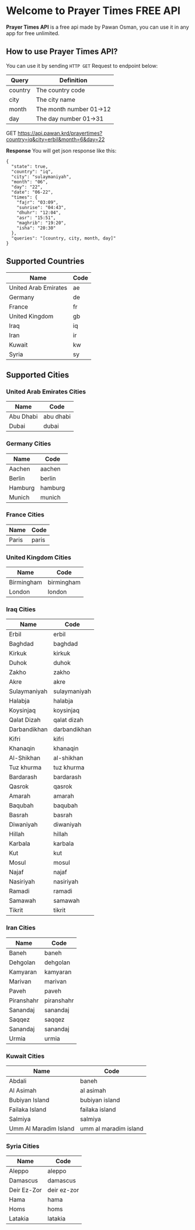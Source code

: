 
# Welcome to Prayer Times FREE API

**Prayer Times API** is a free api made by Pawan Osman, you can use it in any app for free unlimited.

## How to use Prayer Times API?
You can use it by sending `HTTP GET` Request to endpoint below:

| Query | Definition |
|--|--|
| country | The country code|
| city | The city name|
| month | The month number 01->12 |
| day | The day number 01->31 |


GET https://api.pawan.krd/prayertimes?country=iq&city=erbil&month=6&day=22

**Response**
You will get json response like this:

    {
      "state": true,
      "country": "iq",
      "city": "sulaymaniyah",
      "month": "06",
      "day": "22",
      "date": "06-22",
      "times": {
        "fajr": "03:09",
        "sunrise": "04:43",
        "dhuhr": "12:04",
        "asr": "15:51",
        "maghrib": "19:20",
        "isha": "20:30"
      },
      "queries": "[country, city, month, day]"
    }


## Supported Countries

| Name | Code |
|--|--|
| United Arab Emirates | ae |
| Germany | de |
| France | fr |
| United Kingdom | gb |
| Iraq | iq |
| Iran | ir |
| Kuwait | kw |
| Syria | sy |

## Supported Cities


### United Arab Emirates Cities

| Name | Code |
|--|--|
| Abu Dhabi | abu dhabi |
| Dubai| dubai |


### Germany Cities

| Name | Code |
|--|--|
| Aachen | aachen |
| Berlin | berlin |
| Hamburg | hamburg |
| Munich | munich |

### France Cities

| Name | Code |
|--|--|
| Paris| paris |

### United Kingdom Cities

| Name | Code |
|--|--|
| Birmingham | birmingham |
| London | london |

### Iraq Cities

| Name | Code |
|--|--|
| Erbil | erbil |
| Baghdad | baghdad |
| Kirkuk | kirkuk |
| Duhok | duhok |
| Zakho | zakho |
| Akre | akre |
| Sulaymaniyah | sulaymaniyah |
| Halabja | halabja |
| Koysinjaq | koysinjaq |
| Qalat Dizah | qalat dizah |
| Darbandikhan | darbandikhan |
| Kifri | kifri |
| Khanaqin | khanaqin |
| Al-Shikhan | al-shikhan |
| Tuz khurma | tuz khurma |
| Bardarash | bardarash |
| Qasrok | qasrok |
| Amarah | amarah |
| Baqubah | baqubah |
| Basrah | basrah |
| Diwaniyah | diwaniyah |
| Hillah | hillah |
| Karbala | karbala |
| Kut | kut |
| Mosul | mosul |
| Najaf | najaf |
| Nasiriyah | nasiriyah |
| Ramadi | ramadi |
| Samawah | samawah |
| Tikrit | tikrit |


### Iran Cities

| Name | Code |
|--|--|
| Baneh | baneh |
| Dehgolan | dehgolan |
| Kamyaran | kamyaran |
| Marivan | marivan |
| Paveh | paveh |
| Piranshahr | piranshahr |
| Sanandaj | sanandaj |
| Saqqez | saqqez |
| Sanandaj | sanandaj|
| Urmia | urmia |


### Kuwait Cities

| Name | Code |
|--|--|
| Abdali | baneh |
| Al Asimah | al asimah |
| Bubiyan Island | bubiyan island |
| Failaka Island | failaka island |
| Salmiya | salmiya |
| Umm Al Maradim Island | umm al maradim island |

### Syria Cities

| Name | Code |
|--|--|
| Aleppo | aleppo |
| Damascus | damascus |
| Deir Ez-Zor | deir ez-zor |
| Hama | hama |
| Homs | homs |
| Latakia | latakia |


